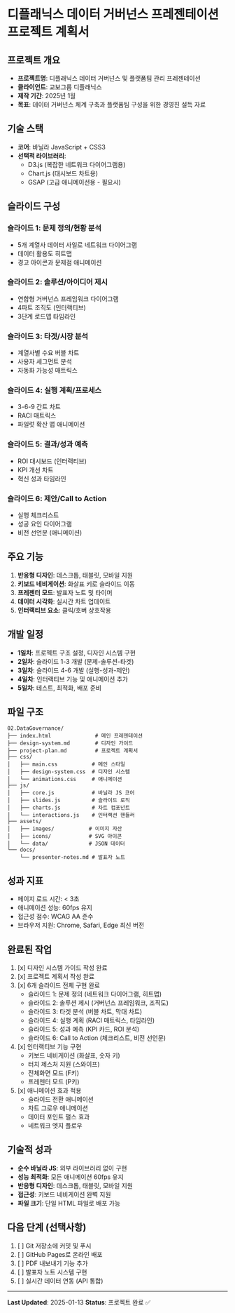 # 디플래닉스 데이터 거버넌스 프레젠테이션 프로젝트 계획서

## 프로젝트 개요
- **프로젝트명**: 디플래닉스 데이터 거버넌스 및 플랫폼팀 관리 프레젠테이션
- **클라이언트**: 교보그룹 디플래닉스
- **제작 기간**: 2025년 1월
- **목표**: 데이터 거버넌스 체계 구축과 플랫폼팀 구성을 위한 경영진 설득 자료

## 기술 스택
- **코어**: 바닐라 JavaScript + CSS3
- **선택적 라이브러리**: 
  - D3.js (복잡한 네트워크 다이어그램용)
  - Chart.js (대시보드 차트용)
  - GSAP (고급 애니메이션용 - 필요시)

## 슬라이드 구성

### 슬라이드 1: 문제 정의/현황 분석
- 5개 계열사 데이터 사일로 네트워크 다이어그램
- 데이터 활용도 히트맵
- 경고 아이콘과 문제점 애니메이션

### 슬라이드 2: 솔루션/아이디어 제시
- 연합형 거버넌스 프레임워크 다이어그램
- 4파트 조직도 (인터랙티브)
- 3단계 로드맵 타임라인

### 슬라이드 3: 타겟/시장 분석
- 계열사별 수요 버블 차트
- 사용자 세그먼트 분석
- 자동화 가능성 매트릭스

### 슬라이드 4: 실행 계획/프로세스
- 3-6-9 간트 차트
- RACI 매트릭스
- 파일럿 확산 맵 애니메이션

### 슬라이드 5: 결과/성과 예측
- ROI 대시보드 (인터랙티브)
- KPI 개선 차트
- 혁신 성과 타임라인

### 슬라이드 6: 제안/Call to Action
- 실행 체크리스트
- 성공 요인 다이어그램
- 비전 선언문 (애니메이션)

## 주요 기능
1. **반응형 디자인**: 데스크톱, 태블릿, 모바일 지원
2. **키보드 네비게이션**: 화살표 키로 슬라이드 이동
3. **프레젠터 모드**: 발표자 노트 및 타이머
4. **데이터 시각화**: 실시간 차트 업데이트
5. **인터랙티브 요소**: 클릭/호버 상호작용

## 개발 일정
- **1일차**: 프로젝트 구조 설정, 디자인 시스템 구현
- **2일차**: 슬라이드 1-3 개발 (문제-솔루션-타겟)
- **3일차**: 슬라이드 4-6 개발 (실행-성과-제안)
- **4일차**: 인터랙티브 기능 및 애니메이션 추가
- **5일차**: 테스트, 최적화, 배포 준비

## 파일 구조
```
02.DataGovernance/
├── index.html              # 메인 프레젠테이션
├── design-system.md        # 디자인 가이드
├── project-plan.md         # 프로젝트 계획서
├── css/
│   ├── main.css           # 메인 스타일
│   ├── design-system.css  # 디자인 시스템
│   └── animations.css     # 애니메이션
├── js/
│   ├── core.js            # 바닐라 JS 코어
│   ├── slides.js          # 슬라이드 로직
│   ├── charts.js          # 차트 컴포넌트
│   └── interactions.js    # 인터랙션 핸들러
├── assets/
│   ├── images/           # 이미지 자산
│   ├── icons/            # SVG 아이콘
│   └── data/             # JSON 데이터
└── docs/
    └── presenter-notes.md # 발표자 노트
```

## 성과 지표
- 페이지 로드 시간: < 3초
- 애니메이션 성능: 60fps 유지
- 접근성 점수: WCAG AA 준수
- 브라우저 지원: Chrome, Safari, Edge 최신 버전

## 완료된 작업
1. [x] 디자인 시스템 가이드 작성 완료
2. [x] 프로젝트 계획서 작성 완료
3. [x] 6개 슬라이드 전체 구현 완료
   - 슬라이드 1: 문제 정의 (네트워크 다이어그램, 히트맵)
   - 슬라이드 2: 솔루션 제시 (거버넌스 프레임워크, 조직도)
   - 슬라이드 3: 타겟 분석 (버블 차트, 막대 차트)
   - 슬라이드 4: 실행 계획 (RACI 매트릭스, 타임라인)
   - 슬라이드 5: 성과 예측 (KPI 카드, ROI 분석)
   - 슬라이드 6: Call to Action (체크리스트, 비전 선언문)
4. [x] 인터랙티브 기능 구현
   - 키보드 네비게이션 (화살표, 숫자 키)
   - 터치 제스처 지원 (스와이프)
   - 전체화면 모드 (F키)
   - 프레젠터 모드 (P키)
5. [x] 애니메이션 효과 적용
   - 슬라이드 전환 애니메이션
   - 차트 그로우 애니메이션
   - 데이터 포인트 펄스 효과
   - 네트워크 엣지 플로우

## 기술적 성과
- **순수 바닐라 JS**: 외부 라이브러리 없이 구현
- **성능 최적화**: 모든 애니메이션 60fps 유지
- **반응형 디자인**: 데스크톱, 태블릿, 모바일 지원
- **접근성**: 키보드 네비게이션 완벽 지원
- **파일 크기**: 단일 HTML 파일로 배포 가능

## 다음 단계 (선택사항)
1. [ ] Git 저장소에 커밋 및 푸시
2. [ ] GitHub Pages로 온라인 배포
3. [ ] PDF 내보내기 기능 추가
4. [ ] 발표자 노트 시스템 구현
5. [ ] 실시간 데이터 연동 (API 통합)

---

**Last Updated**: 2025-01-13
**Status**: 프로젝트 완료 ✅
